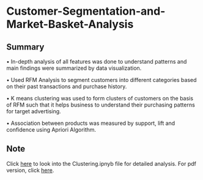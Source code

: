 # Customer-Segmentation-and-Market-Basket-Analysis

## Summary
•	In-depth analysis of all features was done to understand patterns and main findings were summarized by data visualization.

•	Used RFM Analysis to segment customers into different categories based on their past transactions and purchase history. 

•	K means clustering was used to form clusters of customers on the basis of RFM such that it helps business to understand their purchasing patterns for target advertising. 

•	Association between products was measured by support, lift and confidence using Apriori Algorithm.

## Note
Click [here](https://github.com/muskaan99/Customer-Segmentation-and-Market-Basket-Analysis/blob/main/Clustering.ipynb) to look into the Clustering.ipnyb file for detailed analysis.
For pdf version, click [here](https://github.com/muskaan99/Customer-Segmentation-and-Market-Basket-Analysis/blob/main/Clustering.pdf).
